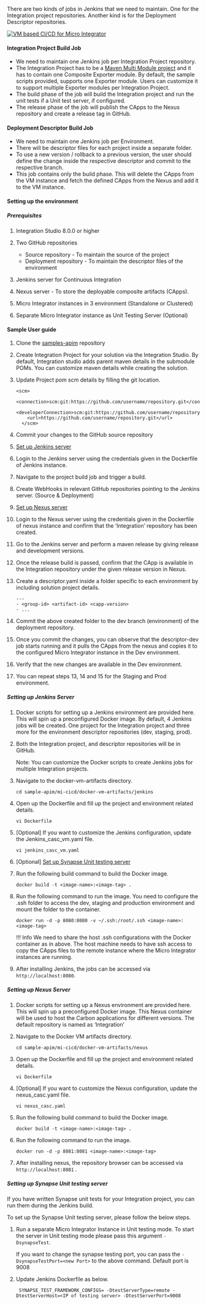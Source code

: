There are two kinds of jobs in Jenkins that we need to maintain. One for the Integration project repositories. Another kind is for the Deployment Descriptor repositories. 

[![VM based CI/CD for Micro Integrator]({{base_path}}/assets/img/deploy/mi-cicd-vm.png)]({{base_path}}/assets/img/deploy/mi-cicd-vm.png)

#### Integration Project Build Job
- We need to maintain one Jenkins job per Integration Project repository.
- The Integration Project has to be a [Maven Multi Module project]({{base_path}}/develop/create-integration-project/#maven-multi-module-projects) and it has to contain one Composite Exporter module. By default, the sample scripts provided, supports one Exporter module. Users can customize it to support multiple Exporter modules per Integration Project.
- The build phase of the job will build the Integration project and run the unit tests if a Unit test server, if configured.
- The release phase of the job will publish the CApps to the Nexus repository and create a release tag in GitHub.

#### Deployment Descriptor Build Job
- We need to maintain one Jenkins job per Environment.
- There will be descriptor files for each project inside a separate folder.
- To use a new version / rollback to a previous version, the user should define the change inside the respective descriptor and commit to the respective branch.
- This job contains only the build phase. This will delete the CApps from the VM instance and fetch the defined CApps from the Nexus and add it to the VM instance.

#### Setting up the environment

##### Prerequisites

1. Integration Studio 8.0.0 or higher

2. Two GitHub repositories 
   
   *   Source repository - To maintain the source of the project
   *   Deployment repository - To maintain the descriptor files of the environment

3. Jenkins server for Continuous Integration 

4. Nexus server - To store the deployable composite artifacts (CApps). 

5. Micro Integrator instances in 3 environment (Standalone or Clustered)

6. Separate Micro Integrator instance as Unit Testing Server (Optional)


#### Sample User guide

1. Clone the [samples-apim](https://github.com/wso2/samples-apim/) repository

2. Create Integration Project for your solution via the Integration Studio. By default, Integration studio adds parent maven details in the submodule POMs. You can customize maven details while creating the solution.

3. Update Project pom scm details by filling the git location.

    ```
    <scm>
        <connection>scm:git:https://github.com/username/repository.git</connection>
        <developerConnection>scm:git:https://github.com/username/repository.git</developerConnection>
        <url>https://github.com/username/repository.git</url>
      </scm>
    ```

4. Commit your changes to the GitHub source repository
5. [Set up Jenkins server](#setting-up-jenkins-server)
6. Login to the Jenkins server using the credentials given in the Dockerfile of Jenkins instance.
7. Navigate to the project build job and trigger a build.
8. Create WebHooks in relevant GitHub repositories pointing to the Jenkins server. (Source & Deployment)
9. [Set up Nexus server](#setting-up-nexus-server)
10. Login to the Nexus server using the credentials given in the Dockerfile of nexus instance and confirm that the ‘Integration’ repository has been created.
11. Go to the Jenkins server and perform a maven release by giving release and development versions.
12. Once the release build is passed, confirm that the CApp is available in the Integration repository under the given release version in Nexus.
13. Create a descriptor.yaml inside a folder specific to each environment by including solution project details.

    
    ```
    ---
    - <group-id> <artifact-id> <capp-version>
    - ...
    ```

13. Commit the above created folder to the dev branch (environment) of the deployment repository. 
14. Once you commit the changes, you can observe that the descriptor-dev job starts running and it pulls the CApps from the nexus and copies it to the configured Micro Integrator instance in the Dev environment.
15. Verify that the new changes are available in the Dev environment.
16. You can repeat steps 13, 14 and 15 for the Staging and Prod environment.


##### Setting up Jenkins Server

1. Docker scripts for setting up a Jenkins environment are provided here. This will spin up a preconfigured Docker image. By default, 4 Jenkins jobs will be created. One project for the Integration project and three more for the environment descriptor repositories (dev, staging, prod). 

2. Both the Integration project, and descriptor repositories will be in GitHub.

    Note: You can customize the Docker scripts to create Jenkins jobs for multiple Integration projects.

3. Navigate to the docker-vm-artifacts directory.

    `cd sample-apim/mi-cicd/docker-vm-artifacts/jenkins`

4. Open up the Dockerfile and fill up the project and environment related details.

    `vi Dockerfile`

5. [Optional] If you want to customize the Jenkins configuration, update the Jenkins_casc_vm.yaml file.

    `vi jenkins_casc_vm.yaml`

6. [Optional] [Set up Synapse Unit testing server](#setting-up-synapse-unit-testing-server)

7. Run the following build command to build the Docker image.

    `docker build -t <image-name>:<image-tag> .`

8. Run the following command to run the image. You need to configure the .ssh folder to access the dev, staging and production environment and mount the folder to the container.

    `docker run -d -p 8080:8080 -v ~/.ssh:/root/.ssh <image-name>:<image-tag>`
    
    !!! Info
        We need to share the host .ssh configurations with the Docker container as in above. The host machine needs to have ssh access to copy the CApps files to the remote instance where the Micro Integrator instances are running.
     
9. After installing Jenkins, the jobs can be accessed via `http://localhost:8080`.


##### Setting up Nexus Server

1. Docker scripts for setting up a Nexus environment are provided here. This will spin up a preconfigured Docker image. This Nexus container will be used to host the Carbon applications for different versions. The default repository is named as ‘Integration’

2. Navigate to the Docker VM artifacts directory.

    `cd sample-apim/mi-cicd/docker-vm-artifacts/nexus`

3. Open up the Dockerfile and fill up the project and environment related details.

    `vi Dockerfile`

4. [Optional] If you want to customize the Nexus configuration, update the nexus_casc.yaml file.

    `vi nexus_casc.yaml`

5. Run the following build command to build the Docker image.

    `docker build -t <image-name>:<image-tag> .`

6. Run the following command to run the image. 

    `docker run -d -p 8081:8081 <image-name>:<image-tag>`

7. After installing nexus, the repository browser can be accessed via `http://localhost:8081` . 

##### Setting up Synapse Unit testing server

If you have written Synapse unit tests for your Integration project, you can run them during the Jenkins build.

To set up the Synapse Unit testing server, please follow the below steps.

1. Run a separate Micro Integrator Instance in Unit testing mode. To start the server in Unit testing mode please pass this argument `-DsynapseTest`.

    If you want to change the synapse testing port, you can pass the `-DsynapseTestPort=<new Port>` to the above command. Default port is 9008

2. Update Jenkins Dockerfile as below.

        SYNAPSE_TEST_FRAMEWORK_CONFIGS= -DtestServerType=remote -DtestServerHost=<IP of testing server> -DtestServerPort=9008
